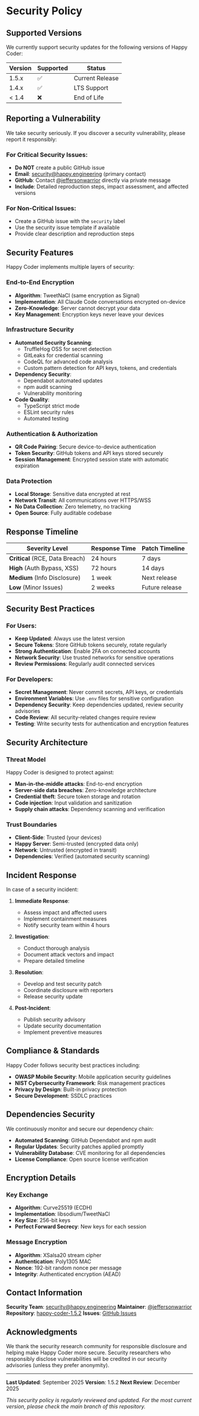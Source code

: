 # Security Policy

## Supported Versions

We currently support security updates for the following versions of Happy Coder:

| Version | Supported          | Status          |
| ------- | ------------------ | --------------- |
| 1.5.x   | :white_check_mark: | Current Release |
| 1.4.x   | :white_check_mark: | LTS Support     |
| < 1.4   | :x:                | End of Life     |

## Reporting a Vulnerability

We take security seriously. If you discover a security vulnerability, please report it responsibly:

### For Critical Security Issues:

- **Do NOT** create a public GitHub issue
- **Email**: security@happy.engineering (primary contact)
- **GitHub**: Contact [@jeffersonwarrior](https://github.com/jeffersonwarrior) directly via private message
- **Include**: Detailed reproduction steps, impact assessment, and affected versions

### For Non-Critical Issues:

- Create a GitHub issue with the `security` label
- Use the security issue template if available
- Provide clear description and reproduction steps

## Security Features

Happy Coder implements multiple layers of security:

### End-to-End Encryption

- **Algorithm**: TweetNaCl (same encryption as Signal)
- **Implementation**: All Claude Code conversations encrypted on-device
- **Zero-Knowledge**: Server cannot decrypt your data
- **Key Management**: Encryption keys never leave your devices

### Infrastructure Security

- **Automated Security Scanning**:
  - TruffleHog OSS for secret detection
  - GitLeaks for credential scanning
  - CodeQL for advanced code analysis
  - Custom pattern detection for API keys, tokens, and credentials
- **Dependency Security**:
  - Dependabot automated updates
  - npm audit scanning
  - Vulnerability monitoring
- **Code Quality**:
  - TypeScript strict mode
  - ESLint security rules
  - Automated testing

### Authentication & Authorization

- **QR Code Pairing**: Secure device-to-device authentication
- **Token Security**: GitHub tokens and API keys stored securely
- **Session Management**: Encrypted session state with automatic expiration

### Data Protection

- **Local Storage**: Sensitive data encrypted at rest
- **Network Transit**: All communications over HTTPS/WSS
- **No Data Collection**: Zero telemetry, no tracking
- **Open Source**: Fully auditable codebase

## Response Timeline

| Severity Level                  | Response Time | Patch Timeline |
| ------------------------------- | ------------- | -------------- |
| **Critical** (RCE, Data Breach) | 24 hours      | 7 days         |
| **High** (Auth Bypass, XSS)     | 72 hours      | 14 days        |
| **Medium** (Info Disclosure)    | 1 week        | Next release   |
| **Low** (Minor Issues)          | 2 weeks       | Future release |

## Security Best Practices

### For Users:

- **Keep Updated**: Always use the latest version
- **Secure Tokens**: Store GitHub tokens securely, rotate regularly
- **Strong Authentication**: Enable 2FA on connected accounts
- **Network Security**: Use trusted networks for sensitive operations
- **Review Permissions**: Regularly audit connected services

### For Developers:

- **Secret Management**: Never commit secrets, API keys, or credentials
- **Environment Variables**: Use `.env` files for sensitive configuration
- **Dependency Security**: Keep dependencies updated, review security advisories
- **Code Review**: All security-related changes require review
- **Testing**: Write security tests for authentication and encryption features

## Security Architecture

### Threat Model

Happy Coder is designed to protect against:

- **Man-in-the-middle attacks**: End-to-end encryption
- **Server-side data breaches**: Zero-knowledge architecture
- **Credential theft**: Secure token storage and rotation
- **Code injection**: Input validation and sanitization
- **Supply chain attacks**: Dependency scanning and verification

### Trust Boundaries

- **Client-Side**: Trusted (your devices)
- **Happy Server**: Semi-trusted (encrypted data only)
- **Network**: Untrusted (encrypted in transit)
- **Dependencies**: Verified (automated security scanning)

## Incident Response

In case of a security incident:

1. **Immediate Response**:
   - Assess impact and affected users
   - Implement containment measures
   - Notify security team within 4 hours

2. **Investigation**:
   - Conduct thorough analysis
   - Document attack vectors and impact
   - Prepare detailed timeline

3. **Resolution**:
   - Develop and test security patch
   - Coordinate disclosure with reporters
   - Release security update

4. **Post-Incident**:
   - Publish security advisory
   - Update security documentation
   - Implement preventive measures

## Compliance & Standards

Happy Coder follows security best practices including:

- **OWASP Mobile Security**: Mobile application security guidelines
- **NIST Cybersecurity Framework**: Risk management practices
- **Privacy by Design**: Built-in privacy protection
- **Secure Development**: SSDLC practices

## Dependencies Security

We continuously monitor and secure our dependency chain:

- **Automated Scanning**: GitHub Dependabot and npm audit
- **Regular Updates**: Security patches applied promptly
- **Vulnerability Database**: CVE monitoring for all dependencies
- **License Compliance**: Open source license verification

## Encryption Details

### Key Exchange

- **Algorithm**: Curve25519 (ECDH)
- **Implementation**: libsodium/TweetNaCl
- **Key Size**: 256-bit keys
- **Perfect Forward Secrecy**: New keys for each session

### Message Encryption

- **Algorithm**: XSalsa20 stream cipher
- **Authentication**: Poly1305 MAC
- **Nonce**: 192-bit random nonce per message
- **Integrity**: Authenticated encryption (AEAD)

## Contact Information

**Security Team**: security@happy.engineering
**Maintainer**: [@jeffersonwarrior](https://github.com/jeffersonwarrior)
**Repository**: [happy-coder-1.5.2](https://github.com/jeffersonwarrior/happy-coder-1.5.2)
**Issues**: [GitHub Issues](https://github.com/jeffersonwarrior/happy-coder-1.5.2/issues)

## Acknowledgments

We thank the security research community for responsible disclosure and helping make Happy Coder more secure. Security researchers who responsibly disclose vulnerabilities will be credited in our security advisories (unless they prefer anonymity).

---

**Last Updated**: September 2025
**Version**: 1.5.2
**Next Review**: December 2025

_This security policy is regularly reviewed and updated. For the most current version, please check the main branch of this repository._
